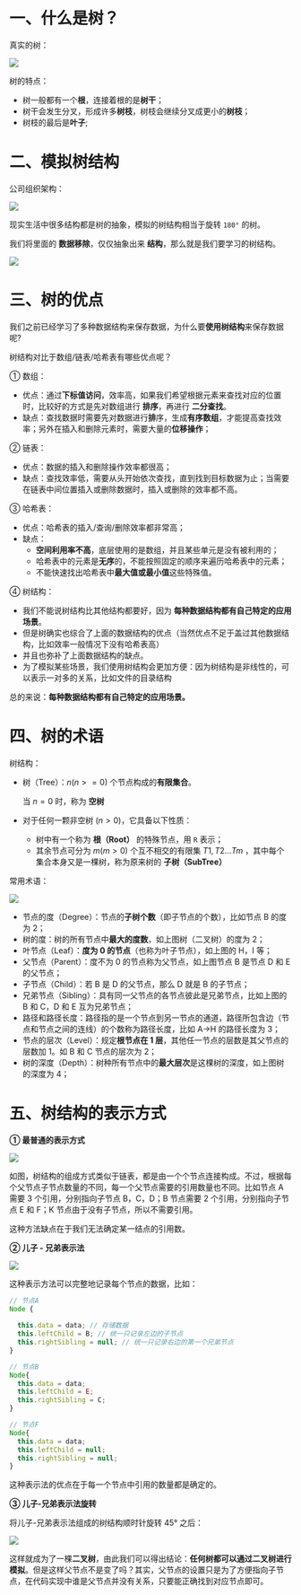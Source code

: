 # 一、什么是树？

真实的树：

![](./IMGS/tree_1.png)

树的特点：

- 树一般都有一个**根**，连接着根的是**树干**；
- 树干会发生分叉，形成许多**树枝**，树枝会继续分叉成更小的**树枝**；
- 树枝的最后是**叶子**;

# 二、模拟树结构

公司组织架构：

![](./IMGS/tree_1.jpg)



现实生活中很多结构都是树的抽象，模拟的树结构相当于旋转 `180°` 的树。

我们将里面的 **数据移除**，仅仅抽象出来 **结构**，那么就是我们要学习的树结构。

![](./IMGS/tree_2.png)

# 三、树的优点

我们之前已经学习了多种数据结构来保存数据，为什么要**使用树结构**来保存数据呢?

树结构对比于数组/链表/哈希表有哪些优点呢？

① 数组：

- 优点：通过**下标值访问**，效率高，如果我们希望根据元素来查找对应的位置时，比较好的方式是先对数组进行 **排序**，再进行 **二分查找**。
- 缺点：查找数据时需要先对数据进行**排**序，生成**有序数组**，才能提高查找效率；另外在插入和删除元素时，需要大量的**位移操作**；

② 链表：

- 优点：数据的插入和删除操作效率都很高；
- 缺点：查找效率低，需要从头开始依次查找，直到找到目标数据为止；当需要在链表中间位置插入或删除数据时，插入或删除的效率都不高。

③ 哈希表：

- 优点：哈希表的插入/查询/删除效率都非常高；
- 缺点：
  - **空间利用率不高**，底层使用的是数组，并且某些单元是没有被利用的；
  - 哈希表中的元素是**无序**的，不能按照固定的顺序来遍历哈希表中的元素；
  - 不能快速找出哈希表中**最大值或最小值**这些特殊值。

④ 树结构：

- 我们不能说树结构比其他结构都要好，因为 **每种数据结构都有自己特定的应用场景**。
- 但是树确实也综合了上面的数据结构的优点（当然优点不足于盖过其他数据结构，比如效率一般情况下没有哈希表高）
- 并且也弥补了上面数据结构的缺点。
- 为了模拟某些场景，我们使用树结构会更加方便：因为树结构是非线性的，可以表示一对多的关系，比如文件的目录结构

总的来说：**每种数据结构都有自己特定的应用场景。**

# 四、树的术语

树结构：

- 树（Tree）：$n(n >= 0)$ 个节点构成的**有限集合**。

   当 $n = 0$ 时，称为 **空树**

- 对于任何一颗非空树 ($n > 0$)，它具备以下性质：

  - 树中有一个称为 **根（Root）** 的特殊节点，用 `R` 表示；
  - 其余节点可分为 $m(m > 0)$ 个互不相交的有限集 $T1, T2... Tm$ ，其中每个集合本身又是一棵树，称为原来树的 **子树（SubTree）**

常用术语：

![](./IMGS/tree_node.svg)

- 节点的度（Degree）：节点的**子树个数**（即子节点的个数），比如节点 B 的度为 2；
- 树的度：树的所有节点中**最大的度数**，如上图树（二叉树）的度为 2；
- 叶节点（Leaf）：**度为 0 的节点**（也称为叶子节点），如上图的 H，I 等；
- 父节点（Parent）：度不为 0 的节点称为父节点，如上图节点 B 是节点 D 和 E 的父节点；
- 子节点（Child）：若 B 是 D 的父节点，那么 D 就是 B 的子节点；
- 兄弟节点（Sibling）：具有同一父节点的各节点彼此是兄弟节点，比如上图的 B 和 C，D 和 E 互为兄弟节点；
- 路径和路径长度：路径指的是一个节点到另一节点的通道，路径所包含边（节点和节点之间的连线）的个数称为路径长度，比如 A→H 的路径长度为 3；
- 节点的层次（Level）：规定**根节点在 1 层**，其他任一节点的层数是其父节点的层数加 1。如 B 和 C 节点的层次为 2；
- 树的深度（Depth）：树种所有节点中的**最大层次**是这棵树的深度，如上图树的深度为 4；

# 五、树结构的表示方式

**① 最普通的表示方式**

![](./IMGS/tree_show_1.png)

如图，树结构的组成方式类似于链表，都是由一个个节点连接构成。不过，根据每个父节点子节点数量的不同，每一个父节点需要的引用数量也不同。比如节点 A 需要 3 个引用，分别指向子节点 B，C，D；B 节点需要 2 个引用，分别指向子节点 E 和 F；K 节点由于没有子节点，所以不需要引用。

这种方法缺点在于我们无法确定某一结点的引用数。

**② 儿子 - 兄弟表示法**

![](./IMGS/tree_show_2.png)

这种表示方法可以完整地记录每个节点的数据，比如：

```js
// 节点A
Node {
  
  this.data = data; // 存储数据
  this.leftChild = B; // 统一只记录左边的子节点
  this.rightSibling = null; // 统一只记录右边的第一个兄弟节点
}

// 节点B
Node{
  this.data = data;
  this.leftChild = E;
  this.rightSibling = C;
}

// 节点F
Node{
  this.data = data;
  this.leftChild = null;
  this.rightSibling = null;
}
```

这种表示法的优点在于每一个节点中引用的数量都是确定的。

**③ 儿子-兄弟表示法旋转**

将儿子-兄弟表示法组成的树结构顺时针旋转 45° 之后：

![](./IMGS/tree_show_3.png)

这样就成为了一棵**二叉树**，由此我们可以得出结论：**任何树都可以通过二叉树进行模拟**。但是这样父节点不是变了吗？其实，父节点的设置只是为了方便指向子节点，在代码实现中谁是父节点并没有关系，只要能正确找到对应节点即可。

